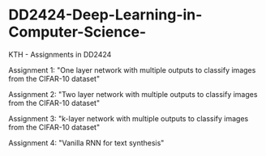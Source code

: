 # DD2424-Deep-Learning-in-Computer-Science-
KTH - Assignments in DD2424

Assignment 1: "One layer network with multiple outputs to classify images from the CIFAR-10 dataset"

Assignment 2: "Two layer network with multiple outputs to classify images from the CIFAR-10 dataset"

Assignment 3: "k-layer network with multiple outputs to classify images from the CIFAR-10 dataset"

Assignment 4: "Vanilla RNN for text synthesis"
